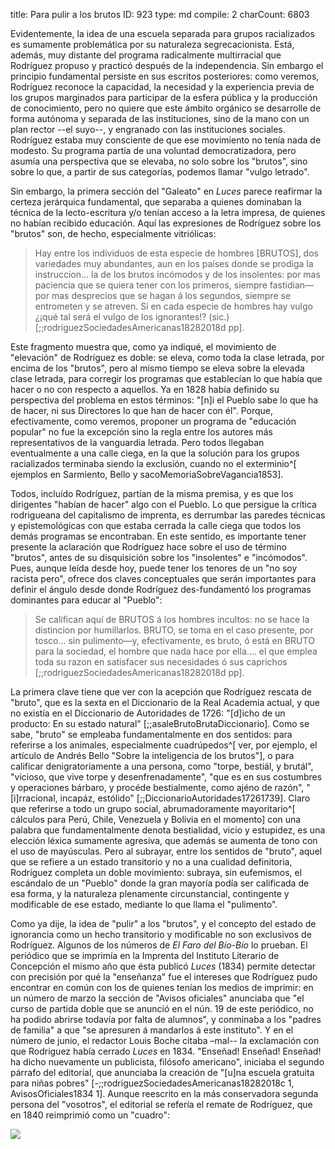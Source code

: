 title:          Para pulir a los brutos
ID:             923
type:           md
compile:        2
charCount:      6803



Evidentemente, la idea de una escuela separada para grupos racializados <!--resolver esta discordancia categorial, decidiendo en algún punto decir esto en lugar de pardos--> es sumamente problemática por su naturaleza segrecacionista. Está, además, muy distante del programa radicalmente multirracial que Rodríguez propuso y practicó después de la independencia. Sin embargo el principio fundamental persiste en sus escritos posteriores: como veremos, Rodríguez reconoce la capacidad, la necesidad y la experiencia previa de los grupos marginados para participar de la esfera pública y la producción de conocimiento, pero no quiere que este ámbito orgánico se desarrolle de forma autónoma y separada de las instituciones, sino de la mano con un plan rector --el suyo--, y engranado con las instituciones sociales.  Rodríguez estaba muy consciente de que ese movimiento no tenía nada de modesto. Su programa partía de una voluntad democratizadora, pero asumía una perspectiva  que se elevaba, no solo sobre los "brutos", sino sobre lo que, a partir de sus categorías, podemos llamar "vulgo letrado". 

Sin embargo, la primera sección del "Galeato" en *Luces* parece reafirmar la certeza jerárquica fundamental, que separaba a quienes dominaban la técnica de la lecto-escritura y/o tenían acceso a la letra impresa, de quienes no habían recibido educación. Aquí las expresiones de Rodríguez sobre los "brutos" son, de hecho, especialmente vitriólicas:

> Hay entre los individuos de esta especie de hombres [BRUTOS], dos variedades muy abundantes, aun en los países donde se prodiga la instruccion… la de los brutos incómodos y de los insolentes: por mas paciencia que se quiera tener con los primeros, siempre fastidian—por mas desprecios que se hagan á los segundos, siempre se entrometen y se atreven. Si en cada especie de hombres hay vulgo ¿¡qué tal será el vulgo de los ignorantes!? (sic.) [;;rodriguezSociedadesAmericanas18282018d pp]. 

Este fragmento muestra que, como ya indiqué, el movimiento de "elevación" de Rodríguez es doble: se eleva, como toda la clase letrada, por encima de los "brutos", pero al mismo tiempo se eleva sobre la elevada clase letrada, para corregir los programas que establecían lo que había que hacer o no con respecto a aquellos. Ya en 1828 había definido su perspectiva del problema en estos términos: "[n]i el Pueblo sabe lo que ha de hacer, ni sus Directores lo que han de hacer con él". Porque, efectivamente, como veremos, proponer un programa de "educación popular" no fue la excepción sino la regla entre los autores más representativos de la vanguardia letrada. Pero todos llegaban eventualmente a una calle ciega, en la que la solución para los grupos racializados terminaba siendo la exclusión, cuando no el exterminio^[ ejemplos en Sarmiento, Bello y sacoMemoriaSobreVagancia1853]. 

Todos, incluído Rodríguez, partían de la misma premisa, y es que los dirigentes "habían de hacer" algo con el Pueblo. Lo que persigue la crítica rodrigueana del capitalismo de imprenta, es derrumbar las paredes técnicas y epistemológicas con que estaba cerrada la calle ciega que todos los demás programas se encontraban. En este sentido, es importante tener presente la aclaración que Rodríguez hace sobre el uso de término "brutos", antes de su disquisición sobre los "insolentes" e "incómodos". Pues, aunque leída desde hoy, puede tener los tenores de un "no soy racista pero", ofrece dos claves conceptuales que serán importantes para definir el ángulo desde donde Rodríguez des-fundamentó los programas dominantes para educar al "Pueblo":

>Se califican aquí de BRUTOS á los hombres incultos: no se hace la distincion por humillarlos. BRUTO, se toma en el caso presente, por tosco… sin pulimento—y, efectivamente, es bruto, ó está en BRUTO para la sociedad, el hombre que nada hace por ella…. el que emplea toda su razon en satisfacer sus necesidades ó sus caprichos [;;rodriguezSociedadesAmericanas18282018d pp].

La primera clave tiene que ver con la acepción que Rodríguez rescata de "bruto", que es la sexta en el Diccionario de la Real Academia actual, y que no existía en el Diccionario de Autoridades de 1726: "[d]icho de un producto: En su estado natural" [;;asaleBrutoBrutaDiccionario]. Como se sabe, "bruto" se empleaba fundamentalmente en dos sentidos: para referirse a los animales, especialmente cuadrúpedos^[ ver, por ejemplo, el artículo de Andrés Bello "Sobre la inteligencia de los brutos"], o para calificar denigratoriamente a una persona, como "torpe, bestiál, y brutál", "vicioso, que vive torpe y desenfrenadamente", "que es en sus costumbres y operaciones bárbaro, y procéde bestialmente, como ajéno de razón", "[i]rracional, incapáz, estólido" [;;DiccionarioAutoridades17261739]. Claro que referirse a todo un grupo social, abrumadoramente mayoritario^[ cálculos para Perú, Chile, Venezuela y Bolivia en el momento] con una palabra que fundamentalmente denota bestialidad, vicio y estupidez, es una elección léxica sumamente agresiva, que además se aumenta de tono con el uso de mayúsculas. Pero al subrayar, entre los sentidos de "bruto", aquel que se refiere a un estado transitorio y no a una cualidad definitoria, Rodríguez completa un doble movimiento: subraya, sin eufemismos, el escándalo de un "Pueblo" donde la gran mayoría podía ser calificada de esa forma, y la naturaleza plenamente circunstancial, contingente y modificable de ese estado, mediante lo que llama el "pulimento".

Como ya dije, la idea de "pulir" a los "brutos", y el concepto del estado de ignorancia como  un hecho transitorio y modificable no son exclusivos de Rodríguez. Algunos de los números de *El Faro del Bío-Bío* lo prueban. El periódico que se imprimía en la Imprenta del Instituto Literario de Concepción el mismo año que ésta publicó *Luces* (1834) permite detectar con precisión por qué la "enseñanza" fue el intereses que Rodríguez pudo encontrar en común con los de quienes tenían los medios de imprimir: en un número de marzo la sección de "Avisos oficiales" anunciaba que "el curso de partida doble que se anunció en el nún. 19 de este periódico, no ha podido abrirse todavía por falta de alumnos", y conminaba a los "padres de familia" a que "se apresuren á mandarlos á este instituto". Y en el número de junio, el redactor Louis Boche citaba –mal-- la exclamación con que Rodríguez había cerrado *Luces* en 1834. "Enseñad! Enseñad! Enseñad! ha dicho nuevamente un  publicista, filósofo americano", iniciaba el segundo párrafo del editorial, que anunciaba la creación de "[u]na escuela gratuita para niñas pobres" [-;;rodriguezSociedadesAmericanas18282018c 1, AvisosOficiales1834 1]. Aunque reescrito en la más conservadora segunda persona del "vosotros", el editorial se refería el remate de Rodríguez, que en 1840 reimprimió como un "cuadro": <!--remate con el término de Grosfoguel-->

![](file:///home/febres/Pictures/Screenshots/Screenshot%20from%202023-06-09%2003-19-30.png)
<!-- ENSEÑEN!... ENSEÑEN!! / repítaseles mil veces / ENSEÑEN!-->